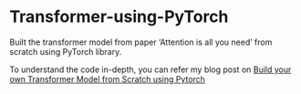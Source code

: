 # Transformer-using-PyTorch
Built the transformer model from paper ‘Attention is all you need’ from scratch using PyTorch library.

To understand the code in-depth, you can refer my blog post on [Build your own Transformer Model from Scratch using Pytorch](https://mayankblogs.hashnode.dev/build-your-own-transformer-model-from-scratch-using-pytorch)
